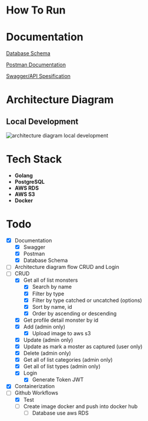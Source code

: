 # How To Run

# Documentation
[Database Schema](https://dbdiagram.io/d/63934a1abae3ed7c4545dab5)

[Postman Documentation](https://documenter.getpostman.com/view/12132212/2s8Z6scGJ9)

[Swagger/API Spesification](https://app.swaggerhub.com/apis/DARMAWANRIZKY43/POKEDEX/1.0.0#/Monsters/get_api_v1_monsters)


# Architecture Diagram
## Local Development
![architecture diagram local development](/assets/use-deall-architecture-diagram-local-development.png)

# Tech Stack
- **Golang**
- **PostgreSQL**
- **AWS RDS**
- **AWS S3**
- **Docker**

# Todo
- [x] Documentation
    - [x] Swagger
    - [x] Postman
    - [x] Database Schema
- [ ] Architecture diagram flow CRUD and Login
- [ ] CRUD
    - [x] Get all of list monsters
        - [x] Search by name
        - [x] Filter by type
        - [x] Filter by type catched or uncatched (options)
        - [x] Sort by name, id
        - [x] Order by ascending or descending
    - [x] Get profile detail monster by id
    - [x] Add (admin only)
        - [x] Upload image to aws s3
    - [x] Update (admin only)
    - [x] Update as mark a moster as captured (user only)
    - [x] Delete (admin only)
    - [x] Get all of list categories (admin only)
    - [x] Get all of list types (admin only)
    - [x] Login
        - [x] Generate Token JWT
- [x] Containerization
- [ ] Github Workflows
    - [x] Test
    - [ ] Create image docker and push into docker hub
        - [ ] Database use aws RDS